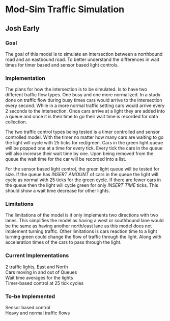 # Mod-Sim Traffic Simulation
## Josh Early

### Goal
The goal of this model is to simulate an intersection between a northbound
road and an eastbound road. To better understand the differences in wait times for
timer based and sensor based light controls.


### Implementation
The plans for how the intersection is to be simulated. Is to have two different traffic
flow types. One busy and one more normalized. In a study done on traffic flow during 
busy times cars would arrive to the intersection every second. While in a more normal
traffic setting cars would arrive every 2 seconds to the intersection. Once cars arrive
at a light they are added into a queue and once it is their time to go their wait time
is recorded for data collection.

The two traffic control types being tested is a timer controlled and
sensor controlled model. With the timer no matter how many cars are waiting to go the
light will cycle with 25 ticks for red/green. Cars in the green light queue will be
popped one at a time for every tick. Every tick the cars in the queue will also increase
their wait time by one. Upon being removed from the queue the wait time for the car
will be recorded into a list.

For the sensor based light control, the green light queue will be tested for size.
If the queue has *INSERT AMOUNT* of cars in the queue the light will cycle as normal
with 25 ticks for the green cycle. If there are fewer cars in the queue then the light
will cycle green for only *INSERT TIME* ticks. This should show a wait time decrease
for other lights.


### Limitations
The limitations of the model is it only implements two directions with two lanes. 
This simplifies the model as having a west or southbound lane would be
the same as having another north/east lane as this model does not implement turning
traffic. Other limitations is cars reaction time to a light turning green could change
the flow of traffic through the light. Along with acceleration times of the cars to 
pass through the light.

### Current Implementations
2 traffic lights, East and North <br />
Cars moving in and out of Queues <br />
Wait time averages for the lights <br />
Timer-based control at 25 tick cycles <br />

### To-be Implemented
Sensor based control <br />
Heavy and normal traffic flows <br />
